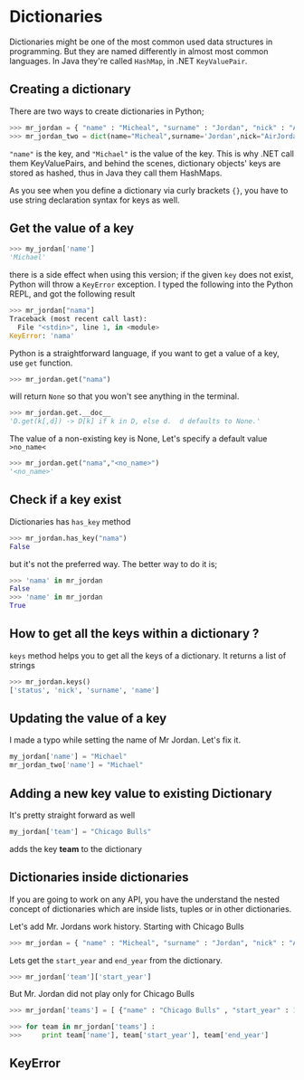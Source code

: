 # Dictionaries

Dictionaries might be one of the most common used data structures in programming. But they are named differently in almost most common languages. In Java they're called <code>HashMap</code>, in .NET <code>KeyValuePair</code>.


## Creating a dictionary

There are two ways to create dictionaries in Python;

```python
>>> mr_jordan = { "name" : "Micheal", "surname" : "Jordan", "nick" : "AirJordan", "status" : "Legend", "age" : 50}
>>> mr_jordan_two = dict(name="Micheal",surname='Jordan',nick="AirJordan",status="Legend",age=50)
```

<code>"name"</code> is the key, and <code>"Michael"</code> is the value of the key. This is why .NET call them KeyValuePairs, and behind the scenes, dictionary objects' keys are stored as hashed, thus in Java they call them HashMaps. 

As you see when you define a dictionary via curly brackets <code>{}</code>, you have to use string declaration syntax for keys as well. 

## Get the value of a key

```python
>>> my_jordan['name']
'Michael'
```

there is a side effect when using this version; if the given <code>key</code> does not exist, Python will throw a <code>KeyError</code> exception. I typed the following into the Python REPL, and got the following result

```python
>>> mr_jordan["nama"]
Traceback (most recent call last):
  File "<stdin>", line 1, in <module>
KeyError: 'nama'
```

Python is a straightforward language, if you want to get a value of a key, use <code>get</code> function.

```python
>>> mr_jordan.get("nama")
```

will return <code>None</code> so that you won't see anything in the terminal.

```python
>>> mr_jordan.get.__doc__
'D.get(k[,d]) -> D[k] if k in D, else d.  d defaults to None.'
``` 

The value of a non-existing key is None, Let's specify a default value <code>&gt;no_name&lt;</code>

```python
>>> mr_jordan.get("nama","<no_name>")
'<no_name>'
``` 

## Check if a key exist

Dictionaries has <code>has_key</code> method

```python
>>> mr_jordan.has_key("nama")
False
```

but it's not the preferred way. The better way to do it is;

```python
>>> 'nama' in mr_jordan
False
>>> 'name' in mr_jordan
True
```

## How to get all the keys within a dictionary ? 

<code>keys</code> method helps you to get all the keys of a dictionary. It returns a list of strings 

```python
>>> mr_jordan.keys()
['status', 'nick', 'surname', 'name']
```

## Updating the value of a key

I made a typo while setting the name of Mr Jordan. Let's fix it.

```python
my_jordan['name'] = "Michael"
mr_jordan_two['name'] = "Michael"
```

## Adding a new key value to existing Dictionary

It's pretty straight forward as well

```python
my_jordan['team'] = "Chicago Bulls"
```

adds the key **team** to the dictionary


## Dictionaries inside dictionaries

If you are going to work on any API, you have the understand the nested concept of dictionaries which are inside lists, tuples or in other dictionaries.

Let's add Mr. Jordans work history. Starting with Chicago Bulls

```python
>>> mr_jordan = { "name" : "Micheal", "surname" : "Jordan", "nick" : "AirJordan", "status" : "Legend", "age" : 50 , "team" : { "name" : "Chicago Bulls" , "start_year" : 1984 , "end_year" : 1998 } }
```

Lets get the <code>start_year</code> and <code>end_year</code> from the dictionary.

```python
>>> mr_jordan['team']['start_year']
```

But Mr. Jordan did not play only for Chicago Bulls

```python
>>> mr_jordan['teams'] = [ {"name" : "Chicago Bulls" , "start_year" : 1984 , "end_year" : 1998 }, { "name" : "Washington Wizards" , "start_year" : 2001 , "end_year" : 2003 } ]
```
```python
>>> for team in mr_jordan['teams'] :
>>>		print team['name'], team['start_year'], team['end_year'] 
```

## KeyError